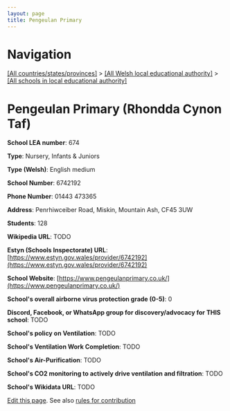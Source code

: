 ```yaml
---
layout: page
title: Pengeulan Primary
---
```

# Navigation

[[All countries/states/provinces]](../../..) > [[All Welsh local educational authority]](../..) > [[All schools in local educational authority]](..)

# Pengeulan Primary (Rhondda Cynon Taf)

**School LEA number**: 674

**Type**: Nursery, Infants & Juniors

**Type (Welsh)**: English medium

**School Number**: 6742192

**Phone Number**: 01443 473365

**Address**: Penrhiwceiber Road, Miskin, Mountain Ash, CF45 3UW

**Students**: 128

**Wikipedia URL**: TODO

**Estyn (Schools Inspectorate) URL**: [https://www.estyn.gov.wales/provider/6742192](https://www.estyn.gov.wales/provider/6742192)

**School Website**: [https://www.pengeulanprimary.co.uk/](https://www.pengeulanprimary.co.uk/)

**School's overall airborne virus protection grade (0-5)**: 0

**Discord, Facebook, or WhatsApp group for discovery/advocacy for THIS school**: TODO

**School's policy on Ventilation**: TODO

**School's Ventilation Work Completion**: TODO

**School's Air-Purification**: TODO

**School's CO2 monitoring to actively drive ventilation and filtration**: TODO

**School's Wikidata URL**: TODO




[Edit this page](https://github.com/ventilate-schools/Wales/edit/prif/./Rhondda_Cynon_Taf/Pengeulan_Primary.md). See also [rules for contribution](../../../contribution-rules/)